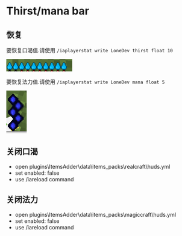 # Thirst/mana bar

## 恢复

要恢复口渴值.请使用 `/iaplayerstat write LoneDev thirst float 10`

![](../.gitbook/assets/immagine%20%281%29.png)

要恢复法力值.请使用 `/iaplayerstat write LoneDev mana float 5`

![](../.gitbook/assets/immagine.png)

## 关闭口渴

* open plugins\ItemsAdder\data\items\_packs\realcraft\huds.yml
* set enabled: false
* use /iareload command

## 关闭法力

* open plugins\ItemsAdder\data\items\_packs\magiccraft\huds.yml
* set enabled: false
* use /iareload command

